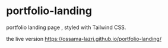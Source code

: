 # portfolio-landing
portfolio landing page , styled with Tailwind CSS.

the live version https://ossama-lazri.github.io/portfolio-landing/
